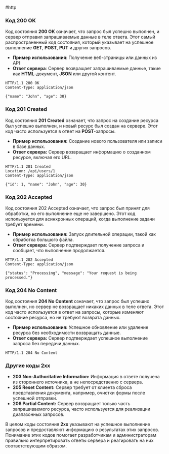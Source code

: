 #http

### Код 200 OK
Код состояния **200 ОК** означает, что запрос был успешно выполнен, и сервер отправил запрашиваемые данные в теле ответа. Этот самый распространенный код состояния, который указывает на успешное выполнение **GET**, **POST**, **PUT** и других запросов.
- **Пример использования**: Получение веб-страницы или данных из API
- **Ответ сервера**: Сервер возвращает запрашиваемые данные, такие как **HTML**-документ, **JSON** или другой контент.
```http
HTTP/1.1 200 OK
Content-Type: application/json

{"name": "John", "age": 30}
```
### Код 201 Created
Код состояния **201 Created** означает, что запрос на создание ресурса был успешно выполнен, и новый ресурс был создан на сервере. Этот код часто используется в ответ на **POST**-запросы.
- **Пример использования:** Создание нового пользователя или записи в базе данных.
- **Ответ сервера:** Сервер возвращает информацию о созданном ресурсе, включая его URL.
```http
HTTP/1.1 201 Created
Location: /api/users/1
Content-Type: application/json

{"id": 1, "name": "John", "age": 30}
```
### Код 202 Accepted
Код состояния 202 Accepted означает, что запрос был принят для обработки, но его выполнение еще не завершено. Этот код используется для асинхронных операций, когда выполнение задачи требует времени.
- **Пример использования:** Запуск длительной операции, такой как обработка большого файла.
- **Ответ сервера:** Сервер подтверждает получение запроса и сообщает, что выполнение продолжается.
```http
HTTP/1.1 202 Accepted
Content-Type: application/json

{"status": "Processing", "message": "Your request is being processed."}
```
### Код 204 No Content
Код состояния **204 No Content** означает, что запрос был успешно выполнен, но сервер не возвращает никаких данных в теле ответа. Этот код часто используется в ответ на запросы, которые изменяют состояние ресурса, но не требуют возврата данных.
- **Пример использования:** Успешное обновление или удаление ресурса без необходимости возвращать данные.
- **Ответ сервера:** Сервер подтверждает успешное выполнение запроса без передачи данных.
```http
HTTP/1.1 204 No Content
```
### Другие коды 2хх
- **203 Non-Authoritative Information:** Информация в ответе получена из стороннего источника, а не непосредственно с сервера.
- **205 Reset Content:** Сервер требует от клиента сброса представления документа, например, очистки формы после успешной отправки.
- **206 Partial Content:** Сервер возвращает только часть запрашиваемого ресурса, часто используется для реализации диапазонных запросов.

В целом коды состояния **2хх** указывают на успешное выполнение запросов и предоставляют информацию о результатах этих запросов. Понимание этих кодов помогает разработчикам и администраторам правильно интерпретировать ответы сервера и реагировать на них соответствующим образом.